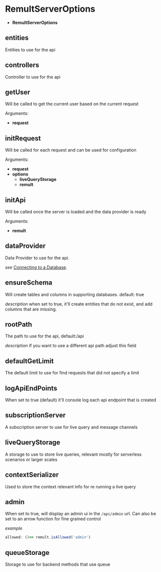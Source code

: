 # RemultServerOptions
* **RemultServerOptions**
## entities
Entities to use for the api
## controllers
Controller to use for the api
## getUser
Will be called to get the current user based on the current request

Arguments:
* **request**
## initRequest
Will be called for each request and can be used for configuration

Arguments:
* **request**
* **options**
   * **liveQueryStorage**
   * **remult**
## initApi
Will be called once the server is loaded and the data provider is ready

Arguments:
* **remult**
## dataProvider
Data Provider to use for the api.
   
   
   *see*
   [Connecting to a Database](https://remult.dev/docs/databases.html).
## ensureSchema
Will create tables and columns in supporting databases. default: true
   
   
   *description*
   when set to true, it'll create entities that do not exist, and add columns that are missing.
## rootPath
The path to use for the api, default:/api
   
   
   *description*
   If you want to use a different api path adjust this field
## defaultGetLimit
The default limit to use for find requests that did not specify a limit
## logApiEndPoints
When set to true (default) it'll console log each api endpoint that is created
## subscriptionServer
A subscription server to use for live query and message channels
## liveQueryStorage
A storage to use to store live queries, relevant mostly for serverless scenarios or larger scales
## contextSerializer
Used to store the context relevant info for re running a live query
## admin
When set to true, will display an admin ui in the `/api/admin` url.
Can also be set to an arrow function for fine grained control
   
   
   *example*
   ```ts
   allowed: ()=> remult.isAllowed('admin')
   ```
## queueStorage
Storage to use for backend methods that use queue
